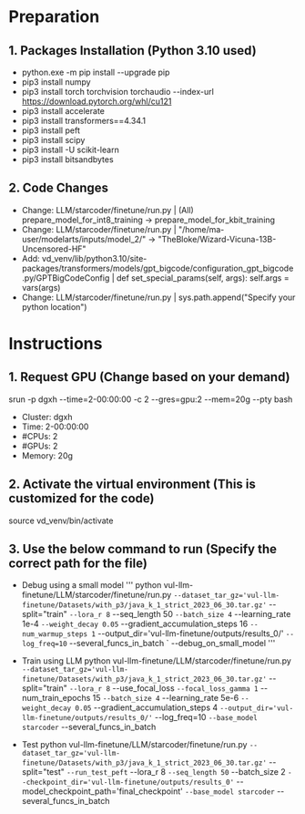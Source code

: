 # Preparation
## **1. Packages Installation (Python 3.10 used)**
 - python.exe -m pip install --upgrade pip
 - pip3 install numpy
 - pip3 install torch torchvision torchaudio --index-url https://download.pytorch.org/whl/cu121
 - pip3 install accelerate
 - pip3 install transformers==4.34.1
 - pip3 install peft
 - pip3 install scipy
 - pip3 install -U scikit-learn
 - pip3 install bitsandbytes

## **2. Code Changes**
 - Change: LLM/starcoder/finetune/run.py | (All) prepare_model_for_int8_training -> prepare_model_for_kbit_training
 - Change: LLM/starcoder/finetune/run.py | "/home/ma-user/modelarts/inputs/model_2/" -> "TheBloke/Wizard-Vicuna-13B-Uncensored-HF"
 - Add: vd_venv/lib/python3.10/site-packages/transformers/models/gpt_bigcode/configuration_gpt_bigcode.py/GPTBigCodeConfig | def set_special_params(self, args): self.args = vars(args)
 - Change: LLM/starcoder/finetune/run.py | sys.path.append("Specify your python location")

# Instructions
## **1. Request GPU (Change based on your demand)**
srun -p dgxh --time=2-00:00:00 -c 2 --gres=gpu:2 --mem=20g --pty bash
 - Cluster: dgxh
 - Time: 2-00:00:00
 - #CPUs: 2
 - #GPUs: 2
 - Memory: 20g

## **2. Activate the virtual environment (This is customized for the code)**
source vd_venv/bin/activate

## **3. Use the below command to run (Specify the correct path for the file)**
 - Debug using a small model
'''
python vul-llm-finetune/LLM/starcoder/finetune/run.py `
--dataset_tar_gz='vul-llm-finetune/Datasets/with_p3/java_k_1_strict_2023_06_30.tar.gz' `
--split="train" `
--lora_r 8 `
--seq_length 50 `
--batch_size 4 `
--learning_rate 1e-4 `
--weight_decay 0.05 `
--gradient_accumulation_steps 16 `
--num_warmup_steps 1 `
--output_dir='vul-llm-finetune/outputs/results_0/' `
--log_freq=10 `
--several_funcs_in_batch `
--debug_on_small_model
'''

 - Train using LLM
python vul-llm-finetune/LLM/starcoder/finetune/run.py `
--dataset_tar_gz='vul-llm-finetune/Datasets/with_p3/java_k_1_strict_2023_06_30.tar.gz' `
--split="train" `
--lora_r 8 `
--use_focal_loss `
--focal_loss_gamma 1 `
--num_train_epochs 15 `
--batch_size 4 `
--learning_rate 5e-6 `
--weight_decay 0.05 `
--gradient_accumulation_steps 4 `
--output_dir='vul-llm-finetune/outputs/results_0/' `
--log_freq=10 `
--base_model starcoder `
--several_funcs_in_batch

 - Test
python vul-llm-finetune/LLM/starcoder/finetune/run.py `
--dataset_tar_gz='vul-llm-finetune/Datasets/with_p3/java_k_1_strict_2023_06_30.tar.gz' `
--split="test" `
--run_test_peft `
--lora_r 8 `
--seq_length 50 `
--batch_size 2 `
--checkpoint_dir='vul-llm-finetune/outputs/results_0' `
--model_checkpoint_path='final_checkpoint' `
--base_model starcoder `
--several_funcs_in_batch
